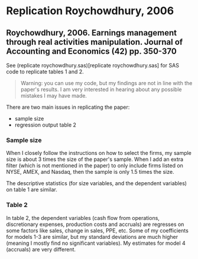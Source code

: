 # Replication Roychowdhury, 2006

## Roychowdhury, 2006. Earnings management through real activities manipulation. Journal of Accounting and Economics (42) pp. 350-370

See (replicate roychowdhury.sas)[replicate roychowdhury.sas] for SAS code to replicate tables 1 and 2.

> Warning: you can use my code, but my findings are not in line with the paper's results. I am very interested in hearing about any possible mistakes I may have made.

There are two main issues in replicating the paper:

- sample size
- regression output table 2

### Sample size

When I closely follow the instructions on how to select the firms, my sample size is about 3 times the size of the paper's sample. When I add an extra filter (which is not mentioned in the paper) to only include firms listed on NYSE, AMEX, and Nasdaq, then the sample is only 1.5 times the size.

The descriptive statistics (for size variables, and the dependent variables) on table 1 are similar.

### Table 2

In table 2, the dependent variables (cash flow from operations, discretionary expenses, production costs and accruals) are regresses on some factors like sales, change in sales, PPE, etc. Some of my coefficients for models 1-3 are similar, but my standard deviations are much higher (meaning I mostly find no significant variables). My estimates for model 4 (accruals) are very different.
